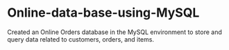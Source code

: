# Online-data-base-using-MySQL
Created an Online Orders database in the MySQL environment to store and query data related to customers, orders, and items.
